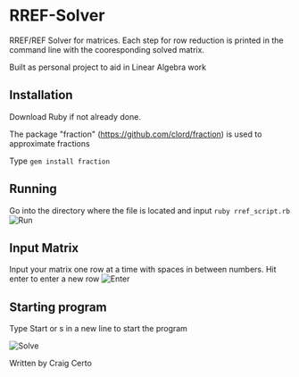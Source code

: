 # RREF-Solver
RREF/REF Solver for matrices. Each step for row reduction is printed in the command line with the cooresponding solved matrix.

Built as personal project to aid in Linear Algebra work

## Installation
Download Ruby if not already done.

The package "fraction" (https://github.com/clord/fraction) is used to approximate fractions

Type `gem install fraction`

## Running
Go into the directory where the file is located and input `ruby rref_script.rb`
![Run](https://i.ibb.co/y80ZGMh/Run.png)

## Input Matrix
Input your matrix one row at a time with spaces in between numbers.
Hit enter to enter a new row
![Enter](https://i.ibb.co/JvXGgLd/Enter.png)

## Starting program
Type Start or s in a new line to start the program

![Solve](https://i.ibb.co/PggBHMg/Solve.png)

Written by Craig Certo
